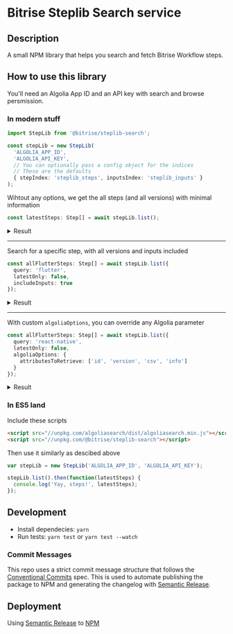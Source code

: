 # Bitrise Steplib Search service

## Description

A small NPM library that helps you search and fetch Bitrise Workflow steps.

## How to use this library

You'll need an Algolia App ID and an API key with search and browse persmission.

### In modern stuff

```ts
import StepLib from '@bitrise/steplib-search';

const stepLib = new StepLib(
  'ALGOLIA_APP_ID',
  'ALGOLIA_API_KEY',
  // You can optionally pass a config object for the indices
  // These are the defaults
  { stepIndex: 'steplib_steps', inputsIndex: 'steplib_inputs' }
);
```

Wihtout any options, we get the all steps (and all versions) with minimal information

```ts
const latestSteps: Step[] = await stepLib.list();
```

<details>
<summary>Result</summary>
<p>

```js
// latestSteps
[
  ...
  { "csv": "activate-ssh-key@4.0.5" },
  { "csv": "git-clone@4.0.18" },
  { "csv": "git-clone@4.0.17" },
  { "csv": "amazon-s3-deploy@3.5.8" },
  { "csv": "project-scanner@3.3.1" },
  { "csv": "project-scanner@3.3.0" },
  { "csv": "carthage@3.2.2" },
  ...
]
```
</p>
</details>

---

Search for a specific step, with all versions and inputs included

```ts
const allFlutterSteps: Step[] = await stepLib.list({
  query: 'flutter',
  latestOnly: false,
  includeInputs: true
});
```

<details>
<summary>Result</summary>
<p>

```js
// allFlutterSteps
[
  ...
  {
    "csv": "flutter@0.0.9",
    "inputs": [
      { "csv": "flutter@0.0.9", "order": 0 },
      { "csv": "flutter@0.0.9", "order": 1 },
      { "csv": "flutter@0.0.9", "order": 2 }
      ...
    ]
  },
  {
    "csv": "flutter@0.0.8",
    "inputs": [
      { "csv": "flutter@0.0.8", "order": 0 },
      { "csv": "flutter@0.0.8", "order": 1 },
      { "csv": "flutter@0.0.8", "order": 2 }
    ]
  },
  {
    "csv": "flutter-test@0.9.1",
    "inputs": [
      { "csv": "flutter-test@0.9.1", "order": 0 },
      { "csv": "flutter-test@0.9.1", "order": 1 }
    ]
  },
  {
    "csv": "flutter-test@0.9.0",
    "inputs": [
      { "csv": "flutter-test@0.9.0", "order": 0 }
    ]
  },
  {
    "csv": "flutter-installer@0.9.2",
    "inputs": [
      { "csv": "flutter-installer@0.9.2", "order": 0 }
    ]
  }
  ...
]
```

</p>
</details>

---

With custom `algoliaOptions`, you can override any Algolia parameter

```ts
const allFlutterSteps: Step[] = await stepLib.list({
  query: 'react-native',
  latestOnly: false,
  algoliaOptions: {
    attributesToRetrieve: ['id', 'version', 'csv', 'info']
  }
});
```
<details>
<summary>Result</summary>
<p>

```json
[
  {
    "csv": "react-native-bundle@1.0.4",
    "id": "react-native-bundle",
    "version": "1.0.4",
    "info": {
      "asset_urls": {
        "icon.svg": "https://bitrise-steplib-collection.s3.amazonaws.com/steps/react-native-bundle/assets/icon.svg"
      }
    }
  },
  {
    "csv": "install-react-native@0.9.2",
    "id": "install-react-native",
    "version": "0.9.2",
    "info": {
      "asset_urls": {
        "icon.svg": "https://bitrise-steplib-collection.s3.amazonaws.com/steps/install-react-native/assets/icon.svg"
      }
    }
  },
  {
    "csv": "appcenter-codepush-release-react-native@0.0.2",
    "id": "appcenter-codepush-release-react-native",
    "version": "0.0.2",
    "info": {
      "asset_urls": {
        "icon.svg": "https://bitrise-steplib-collection.s3.amazonaws.com/steps/appcenter-codepush-release-react-native/assets/icon.svg"
      }
    }
  }
]
```

</p>
</details>

### In ES5 land

Include these scripts

```html
<script src="//unpkg.com/algoliasearch/dist/algoliasearch.min.js"></script>
<script src="//unpkg.com/@bitrise/steplib-search"></script>
```

Then use it similarly as descibed above

```js
var stepLib = new StepLib('ALGOLIA_APP_ID', 'ALGOLIA_API_KEY');

stepLib.list().then(function(latestSteps) {
  console.log('Yay, steps!', latestSteps);
});
```

## Development

- Install dependecies: `yarn`
- Run tests: `yarn test` or `yarn test --watch`

### Commit Messages

This repo uses a strict commit message structure that follows the [Conventional Commits](https://www.conventionalcommits.org) spec. This is used to automate publishing the package to NPM and generating the changelog with [Semantic Release](https://github.com/semantic-release/semantic-release).

## Deployment

Using [Semantic Release](https://github.com/semantic-release/semantic-release) to [NPM](https://www.npmjs.com/package/@bitrise/steplib-search)
